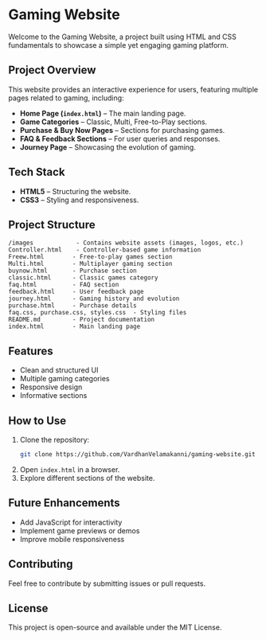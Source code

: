 # Gaming Website

Welcome to the Gaming Website, a project built using HTML and CSS fundamentals to showcase a simple yet engaging gaming platform.

## Project Overview
This website provides an interactive experience for users, featuring multiple pages related to gaming, including:
- **Home Page (`index.html`)** – The main landing page.
- **Game Categories** – Classic, Multi, Free-to-Play sections.
- **Purchase & Buy Now Pages** – Sections for purchasing games.
- **FAQ & Feedback Sections** – For user queries and responses.
- **Journey Page** – Showcasing the evolution of gaming.

## Tech Stack
- **HTML5** – Structuring the website.
- **CSS3** – Styling and responsiveness.

## Project Structure
```
/images            - Contains website assets (images, logos, etc.)
Controller.html    - Controller-based game information
Freew.html        - Free-to-play games section
Multi.html        - Multiplayer gaming section
buynow.html       - Purchase section
classic.html      - Classic games category
faq.html          - FAQ section
feedback.html     - User feedback page
journey.html      - Gaming history and evolution
purchase.html     - Purchase details
faq.css, purchase.css, styles.css  - Styling files
README.md         - Project documentation
index.html        - Main landing page
```

## Features
- Clean and structured UI
- Multiple gaming categories
- Responsive design
- Informative sections

## How to Use
1. Clone the repository:
   ```bash
   git clone https://github.com/VardhanVelamakanni/gaming-website.git
   ```
2. Open `index.html` in a browser.
3. Explore different sections of the website.

## Future Enhancements
- Add JavaScript for interactivity
- Implement game previews or demos
- Improve mobile responsiveness

## Contributing
Feel free to contribute by submitting issues or pull requests.

## License
This project is open-source and available under the MIT License.
